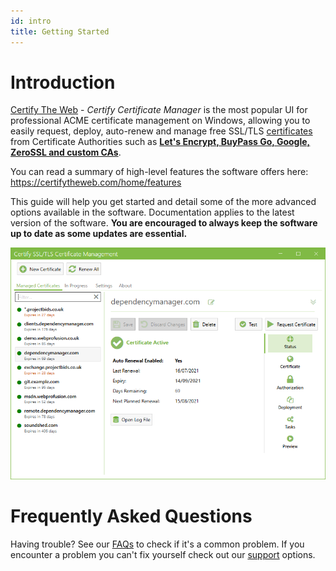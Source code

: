 ```yaml
---
id: intro
title: Getting Started
---
```


# Introduction

[Certify The Web](https://certifytheweb.com) - *Certify Certificate Manager* is the most popular UI for professional ACME certificate management on Windows, allowing you to easily request, deploy, auto-renew and manage free SSL/TLS [certificates](guides/certificates.md) from Certificate Authorities such as **[Let's Encrypt, BuyPass Go, Google, ZeroSSL and custom CAs](guides/certificate-authorities.md)**.

You can read a summary of high-level features the software offers here: https://certifytheweb.com/home/features

This guide will help you get started and detail some of the more advanced options available in the software. Documentation applies to the latest version of the software. **You are encouraged to always keep the software up to date as some updates are essential.**

![Startup UI](/assets/screens/landing_page.png)

# Frequently Asked Questions
Having trouble? See our [FAQs](faq.md) to check if it's a common problem. If you encounter a problem you can't fix yourself check out our [support](support.md) options.



